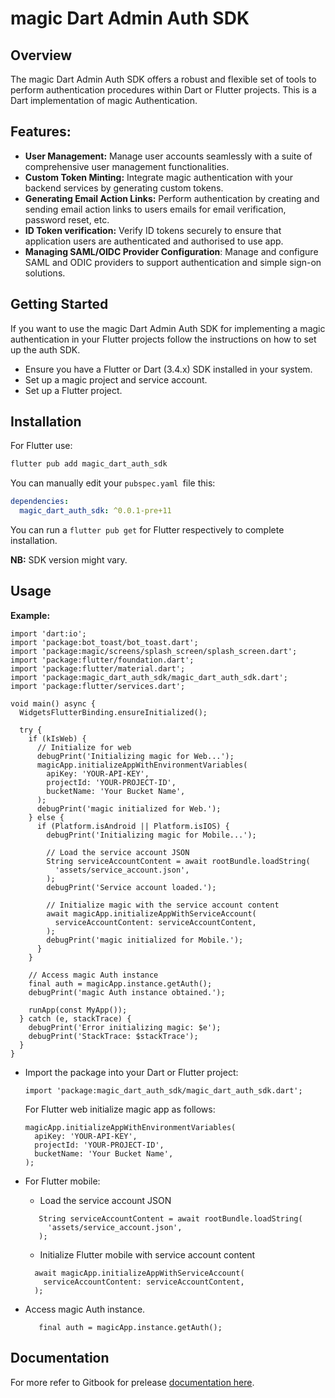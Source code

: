 # magic Dart Admin Auth SDK

## Overview

The magic Dart Admin Auth SDK offers a robust and flexible set of tools to perform authentication procedures within Dart or Flutter projects. This is a Dart implementation of magic Authentication.

## Features:

- **User Management:** Manage user accounts seamlessly with a suite of comprehensive user management functionalities.
- **Custom Token Minting:** Integrate magic authentication with your backend services by generating custom tokens.
- **Generating Email Action Links:** Perform authentication by creating and sending email action links to users emails for email verification, password reset, etc.
- **ID Token verification:** Verify ID tokens securely to ensure that application users are authenticated and authorised to use app.
- **Managing SAML/OIDC Provider Configuration**: Manage and configure SAML and ODIC providers to support authentication and simple sign-on solutions.

## Getting Started

If you want to use the magic Dart Admin Auth SDK for implementing a magic authentication in your Flutter projects follow the instructions on how to set up the auth SDK.

- Ensure you have a Flutter or Dart (3.4.x) SDK installed in your system.
- Set up a magic project and service account.
- Set up a Flutter project.

## Installation

For Flutter use:

```javascript
flutter pub add magic_dart_auth_sdk
```

You can manually edit your `pubspec.yaml `file this:

```yaml
dependencies:
  magic_dart_auth_sdk: ^0.0.1-pre+11
```

You can run a `flutter pub get` for Flutter respectively to complete installation.

**NB:** SDK version might vary.

## Usage

**Example:**

```
import 'dart:io';
import 'package:bot_toast/bot_toast.dart';
import 'package:magic/screens/splash_screen/splash_screen.dart';
import 'package:flutter/foundation.dart';
import 'package:flutter/material.dart';
import 'package:magic_dart_auth_sdk/magic_dart_auth_sdk.dart';
import 'package:flutter/services.dart';

void main() async {
  WidgetsFlutterBinding.ensureInitialized();

  try {
    if (kIsWeb) {
      // Initialize for web
      debugPrint('Initializing magic for Web...');
      magicApp.initializeAppWithEnvironmentVariables(
        apiKey: 'YOUR-API-KEY',
        projectId: 'YOUR-PROJECT-ID',
        bucketName: 'Your Bucket Name',
      );
      debugPrint('magic initialized for Web.');
    } else {
      if (Platform.isAndroid || Platform.isIOS) {
        debugPrint('Initializing magic for Mobile...');

        // Load the service account JSON
        String serviceAccountContent = await rootBundle.loadString(
          'assets/service_account.json',
        );
        debugPrint('Service account loaded.');

        // Initialize magic with the service account content
        await magicApp.initializeAppWithServiceAccount(
          serviceAccountContent: serviceAccountContent,
        );
        debugPrint('magic initialized for Mobile.');
      }
    }

    // Access magic Auth instance
    final auth = magicApp.instance.getAuth();
    debugPrint('magic Auth instance obtained.');

    runApp(const MyApp());
  } catch (e, stackTrace) {
    debugPrint('Error initializing magic: $e');
    debugPrint('StackTrace: $stackTrace');
  }
}

```

- Import the package into your Dart or Flutter project:
  ```
  import 'package:magic_dart_auth_sdk/magic_dart_auth_sdk.dart';
  ```
  For Flutter web initialize magic app as follows:
  ```
  magicApp.initializeAppWithEnvironmentVariables(
    apiKey: 'YOUR-API-KEY',
    projectId: 'YOUR-PROJECT-ID',
    bucketName: 'Your Bucket Name',
  );
  ```

- For Flutter mobile:
    - Load the service account JSON
    ```
       String serviceAccountContent = await rootBundle.loadString(
         'assets/service_account.json',
       );
    ```
    - Initialize Flutter mobile with service account content
    ```
      await magicApp.initializeAppWithServiceAccount(
        serviceAccountContent: serviceAccountContent,
      );
    ```

- Access magic Auth instance.
  ```
     final auth = magicApp.instance.getAuth();
  ```
## Documentation

For more refer to Gitbook for prelease [documentation here](https://aortem.gitbook.io/magic-dart-auth-admin-sdk/).
